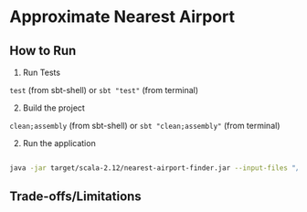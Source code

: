 # Approximate Nearest Airport

## How to Run

1. Run Tests

`test` (from sbt-shell) or `sbt "test"` (from terminal)

2. Build the project

`clean;assembly` (from sbt-shell) or `sbt "clean;assembly"` (from terminal)

2. Run the application

```bash

java -jar target/scala-2.12/nearest-airport-finder.jar --input-files "/path-to/optd-airports-sample.csv,/path-to/user-geo-sample.csv" --output-file "/path-to/nearest_airport/"
```

## Trade-offs/Limitations


